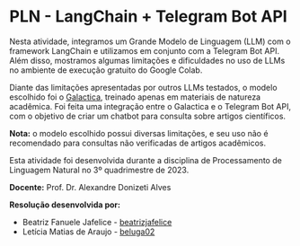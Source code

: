 # PLN - LangChain + Telegram Bot API

Nesta atividade, integramos um Grande Modelo de Linguagem (LLM) com o framework LangChain e utilizamos em conjunto com a Telegram Bot API. Além disso, mostramos algumas limitações e dificuldades no uso de LLMs no ambiente de execução gratuito do Google Colab.

Diante das limitações apresentadas por outros LLMs testados, o modelo escolhido foi o [Galactica](https://huggingface.co/facebook/galactica-6.7b), treinado apenas em materiais de natureza acadêmica. Foi feita uma integração entre o Galactica e o Telegram Bot API, com o objetivo de criar um chatbot para consulta sobre artigos científicos.

**Nota:** o modelo escolhido possui diversas limitações, e seu uso não é recomendado para consultas não verificadas de artigos acadêmicos.

Esta atividade foi desenvolvida durante a disciplina de Processamento de Linguagem Natural no 3º quadrimestre de 2023.

**Docente:** Prof. Dr. Alexandre Donizeti Alves <br>

**Resolução desenvolvida por:**
* Beatriz Fanuele Jafelice - [beatrizjafelice ](https://github.com/beatrizjafelice)
* Letícia Matias de Araujo - [beluga02](https://github.com/beluga02)

